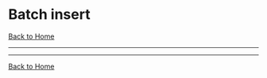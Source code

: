 # Batch insert
[Back to Home](https://github.com/wizk3y/go-sqltool)

---


---
[Back to Home](https://github.com/wizk3y/go-sqltool)